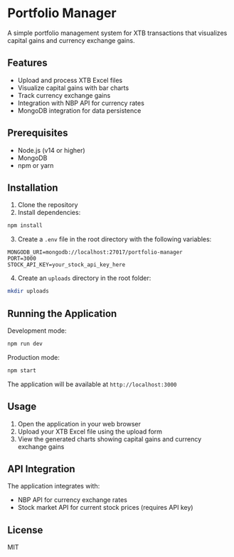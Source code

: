 # Portfolio Manager

A simple portfolio management system for XTB transactions that visualizes capital gains and currency exchange gains.

## Features

- Upload and process XTB Excel files
- Visualize capital gains with bar charts
- Track currency exchange gains
- Integration with NBP API for currency rates
- MongoDB integration for data persistence

## Prerequisites

- Node.js (v14 or higher)
- MongoDB
- npm or yarn

## Installation

1. Clone the repository
2. Install dependencies:
```bash
npm install
```

3. Create a `.env` file in the root directory with the following variables:
```
MONGODB_URI=mongodb://localhost:27017/portfolio-manager
PORT=3000
STOCK_API_KEY=your_stock_api_key_here
```

4. Create an `uploads` directory in the root folder:
```bash
mkdir uploads
```

## Running the Application

Development mode:
```bash
npm run dev
```

Production mode:
```bash
npm start
```

The application will be available at `http://localhost:3000`

## Usage

1. Open the application in your web browser
2. Upload your XTB Excel file using the upload form
3. View the generated charts showing capital gains and currency exchange gains

## API Integration

The application integrates with:
- NBP API for currency exchange rates
- Stock market API for current stock prices (requires API key)

## License

MIT 